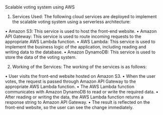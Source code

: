 Scalable voting system using AWS

1.	Services Used:
The following cloud services are deployed to implement the scalable voting system using a serverless architecture:

•	Amazon S3: This service is used to host the front-end website.
 •	Amazon API Gateway: This service is used to route incoming requests to the appropriate AWS Lambda function.
•	AWS Lambda: This service is used to implement the business logic of the application, including reading and writing data to the database.
•	Amazon DynamoDB: This service is used to store the data of the voting system.

2.	Working of the Services:
The working of the services is as follows:

•	User visits the front-end website hosted on Amazon S3.
•	When the user votes, the request is passed through Amazon API Gateway to the appropriate AWS Lambda function.
•	The AWS Lambda function communicates with Amazon DynamoDB to read or write the required data.
•	After reading or writing the data, the AWS Lambda function returns a response string to Amazon API Gateway.
•	The result is reflected on the front-end website, so the user can see the change immediately.
